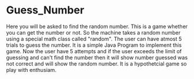 # Guess_Number
Here you will be asked to find the random number. This is a game whether you can get the number or not. 
So the machine takes a random number using a special math class called "random".
The user can have atmost 5 trials to guess the number.
It is a simple Java Program to implement this game.
Now the user have 5 attempts and if the user exceeds the limit of guessing and can't find the number then it will show number guessed was not correct and will show the random number.
It is a hypothetcial game so play with enthusiam.
